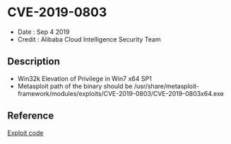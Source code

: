 # CVE-2019-0803
* Date : Sep 4 2019
* Credit : Alibaba Cloud Intelligence Security Team

## Description
* Win32k Elevation of Privilege in Win7 x64 SP1
* Metasploit path of the binary should be /usr/share/metasploit-framework/modules/exploits/CVE-2019-0803/CVE-2019-0803x64.exe
    

## Reference
[Exploit code](https://github.com/ExpLife0011/CVE-2019-0803)